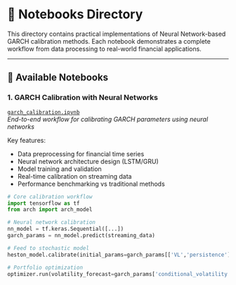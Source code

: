 # 📓 Notebooks Directory

This directory contains practical implementations of Neural Network-based GARCH calibration methods. Each notebook demonstrates a complete workflow from data processing to real-world financial applications.

---

## 🧠 Available Notebooks

### 1. GARCH Calibration with Neural Networks
[`garch_calibration.ipynb`](./garch_calibration.ipynb)  
*End-to-end workflow for calibrating GARCH parameters using neural networks*

Key features:
- Data preprocessing for financial time series
- Neural network architecture design (LSTM/GRU)
- Model training and validation
- Real-time calibration on streaming data
- Performance benchmarking vs traditional methods

```python
# Core calibration workflow
import tensorflow as tf
from arch import arch_model

# Neural network calibration
nn_model = tf.keras.Sequential([...])
garch_params = nn_model.predict(streaming_data)

# Feed to stochastic model
heston_model.calibrate(initial_params=garch_params[['VL','persistence']])

# Portfolio optimization
optimizer.run(volatility_forecast=garch_params['conditional_volatility'])
